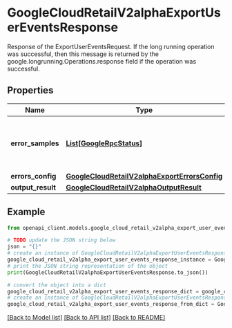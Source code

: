 # GoogleCloudRetailV2alphaExportUserEventsResponse

Response of the ExportUserEventsRequest. If the long running operation was successful, then this message is returned by the google.longrunning.Operations.response field if the operation was successful.

## Properties

Name | Type | Description | Notes
------------ | ------------- | ------------- | -------------
**error_samples** | [**List[GoogleRpcStatus]**](GoogleRpcStatus.md) | A sample of errors encountered while processing the request. | [optional] 
**errors_config** | [**GoogleCloudRetailV2alphaExportErrorsConfig**](GoogleCloudRetailV2alphaExportErrorsConfig.md) |  | [optional] 
**output_result** | [**GoogleCloudRetailV2alphaOutputResult**](GoogleCloudRetailV2alphaOutputResult.md) |  | [optional] 

## Example

```python
from openapi_client.models.google_cloud_retail_v2alpha_export_user_events_response import GoogleCloudRetailV2alphaExportUserEventsResponse

# TODO update the JSON string below
json = "{}"
# create an instance of GoogleCloudRetailV2alphaExportUserEventsResponse from a JSON string
google_cloud_retail_v2alpha_export_user_events_response_instance = GoogleCloudRetailV2alphaExportUserEventsResponse.from_json(json)
# print the JSON string representation of the object
print(GoogleCloudRetailV2alphaExportUserEventsResponse.to_json())

# convert the object into a dict
google_cloud_retail_v2alpha_export_user_events_response_dict = google_cloud_retail_v2alpha_export_user_events_response_instance.to_dict()
# create an instance of GoogleCloudRetailV2alphaExportUserEventsResponse from a dict
google_cloud_retail_v2alpha_export_user_events_response_from_dict = GoogleCloudRetailV2alphaExportUserEventsResponse.from_dict(google_cloud_retail_v2alpha_export_user_events_response_dict)
```
[[Back to Model list]](../README.md#documentation-for-models) [[Back to API list]](../README.md#documentation-for-api-endpoints) [[Back to README]](../README.md)


